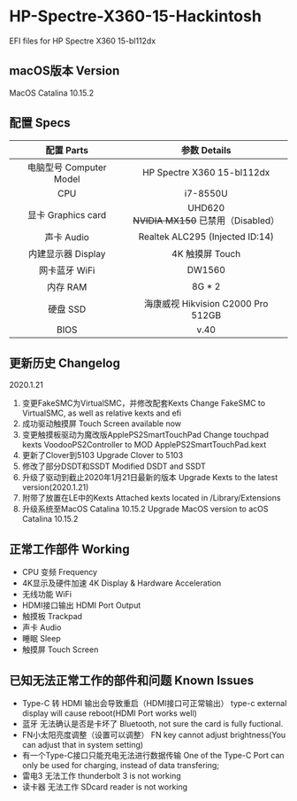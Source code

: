 # HP-Spectre-X360-15-Hackintosh
EFI files for HP Spectre X360 15-bl112dx

## macOS版本 Version
MacOS Catalina 10.15.2
## 配置 Specs
|配置 Parts|参数 Details
|:---:|:---:|
电脑型号 Computer Model | HP Spectre X360 15-bl112dx
CPU | i7-8550U
显卡 Graphics card | UHD620<br>~~NVIDIA MX150~~ 已禁用（Disabled）
声卡 Audio | Realtek ALC295 (Injected ID:14)
内建显示器 Display | 4K 触摸屏 Touch
网卡蓝牙 WiFi | DW1560
内存 RAM | 8G * 2
硬盘 SSD | 海康威视 Hikvision C2000 Pro 512GB
BIOS | v.40

## 更新历史 Changelog
2020.1.21
1. 变更FakeSMC为VirtualSMC，并修改配套Kexts Change FakeSMC to VirtualSMC, as well as relative kexts and efi
2. 成功驱动触摸屏 Touch Screen available now
3. 变更触摸板驱动为魔改版ApplePS2SmartTouchPad Change touchpad kexts VoodooPS2Controller to MOD ApplePS2SmartTouchPad.kext
4. 更新了Clover到5103 Upgrade Clover to 5103
5. 修改了部分DSDT和SSDT Modified DSDT and SSDT
6. 升级了驱动到截止2020年1月21日最新的版本 Upgrade Kexts to the latest version(2020.1.21)
7. 附带了放置在LE中的Kexts Attached kexts located in /Library/Extensions
8. 升级系统至MacOS Catalina 10.15.2 Upgrade MacOS version to acOS Catalina 10.15.2

## 正常工作部件 Working
* CPU 变频 Frequency   
* 4K显示及硬件加速 4K Display & Hardware Acceleration   
* 无线功能 WiFi  
* HDMI接口输出 HDMI Port Output  
* 触摸板 Trackpad  
* 声卡 Audio  
* 睡眠 Sleep 
* 触摸屏 Touch Screen

## 已知无法正常工作的部件和问题 Known Issues
* Type-C 转 HDMI 输出会导致重启（HDMI接口可正常输出） type-c external display will cause reboot(HDMI Port works well)
* 蓝牙 无法确认是否是卡坏了 Bluetooth, not sure the card is fully fuctional.
* FN小太阳亮度调整（设置可以调整） FN key cannot adjust brightness(You can adjust that in system setting)
* 有一个Type-C接口只能充电无法进行数据传输 One of the Type-C Port can only be used for charging, instead of data transfering;
* 雷电3 无法工作 thunderbolt 3 is not working
* 读卡器 无法工作 SDcard reader is not working